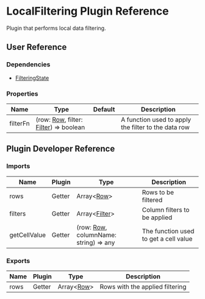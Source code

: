 # LocalFiltering Plugin Reference

Plugin that performs local data filtering.

## User Reference

### Dependencies

- [FilteringState](filtering-state.md)

### Properties

Name | Type | Default | Description
-----|------|---------|------------
filterFn | (row: [Row](grid.md#row), filter: [Filter](filtering-state.md#filter)) => boolean | | A function used to apply the filter to the data row

## Plugin Developer Reference

### Imports

Name | Plugin | Type | Description
-----|--------|------|------------
rows | Getter | Array&lt;[Row](grid.md#row)&gt; | Rows to be filtered
filters | Getter | Array&lt;[Filter](filtering-state.md#filter)&gt; | Column filters to be applied
getCellValue | Getter | (row: [Row](grid.md#row), columnName: string) => any | The function used to get a cell value

### Exports

Name | Plugin | Type | Description
-----|--------|------|------------
rows | Getter | Array&lt;[Row](grid.md#row)&gt; | Rows with the applied filtering

